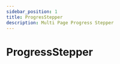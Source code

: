 ```yaml
---
sidebar_position: 1
title: ProgresStepper
description: Multi Page Progress Stepper
---
```


# ProgressStepper
